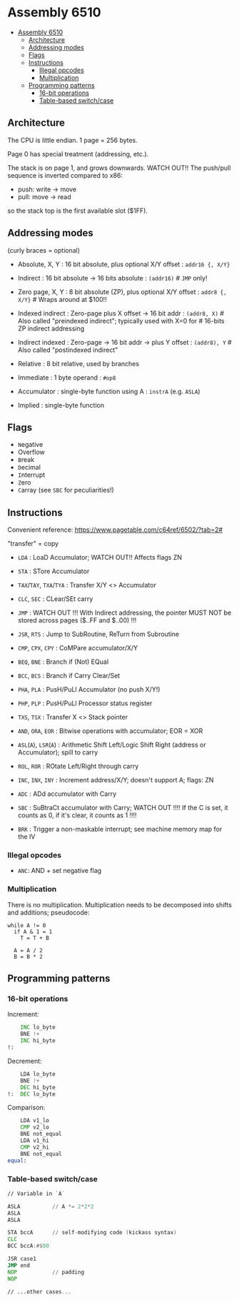 # Assembly 6510

- [Assembly 6510](#assembly-6510)
  - [Architecture](#architecture)
  - [Addressing modes](#addressing-modes)
  - [Flags](#flags)
  - [Instructions](#instructions)
    - [Illegal opcodes](#illegal-opcodes)
    - [Multiplication](#multiplication)
  - [Programming patterns](#programming-patterns)
    - [16-bit operations](#16-bit-operations)
    - [Table-based switch/case](#table-based-switchcase)

## Architecture

The CPU is little endian. 1 page = 256 bytes.

Page 0 has special treatment (addressing, etc.).

The stack is on page 1, and grows downwards. WATCH OUT!! The push/pull sequence is inverted compared to x86:

- push: write -> move
- pull: move -> read

so the stack top is the first available slot ($1FF).

## Addressing modes

(curly braces = optional)

- Absolute, X, Y   : 16 bit absolute, plus optional X/Y offset     : `addr16 {, X/Y}`
- Indirect         : 16 bit absolute -> 16 bits absolute           : `(addr16)`       # `JMP` only!

- Zero page, X, Y  : 8 bit absolute (ZP), plus optional X/Y offset : `addr8 {, X/Y}`  # Wraps around at $100!!
- Indexed indirect : Zero-page plus X offset -> 16 bit addr        : `(addr8, X)`     # Also called "preindexed indirect"; typically used with X=0 for
                                                                                      # 16-bits ZP indirect addressing
- Indirect indexed : Zero-page -> 16 bit addr -> plus Y offset     : `(addr8), Y`     # Also called "postindexed indirect"

- Relative         : 8 bit relative, used by branches

- Immediate        : 1 byte operand                                : `#op8`
- Accumulator      : single-byte function using A                  : `instrA` (e.g. `ASLA`)
- Implied          : single-byte function

## Flags

- `N`egative
- O`V`erflow
- `B`reak
- `D`ecimal
- `I`nterrupt
- `Z`ero
- `C`array (see `SBC` for peculiarities!)

## Instructions

Convenient reference: https://www.pagetable.com/c64ref/6502/?tab=2#

"transfer" = copy

- `LDA`                    : LoaD Accumulator; WATCH OUT!! Affects flags ZN
- `STA`                    : STore Accumulator
- `TAX`/`TAY`, `TXA`/`TYA` : Transfer X/Y <> Accumulator

- `CLC`, `SEC`     : CLear/SEt carry

- `JMP`            : WATCH OUT !!! With Indirect addressing, the pointer MUST NOT be stored across pages ($..FF and $..00) !!!
- `JSR`, `RTS`     : Jump to SubRoutine, ReTurn from Subroutine

- `CMP`, `CPX`, `CPY` : CoMPare accumulator/X/Y
- `BEQ`, `BNE`        : Branch if (Not) EQual
- `BCC`, `BCS`        : Branch if Carry Clear/Set

- `PHA`, `PLA`     : PusH/PuLl Accumulator (no push X/Y!)
- `PHP`, `PLP`     : PusH/PuLl Processor status register
- `TXS`, `TSX`     : Transfer X <> Stack pointer

- `AND`, `ORA`, `EOR`    : Bitwise operations with accumulator; EOR = XOR
- `ASL`(`A`), `LSR`(`A`) : Arithmetic Shift Left/Logic Shift Right (address or Accumulator); spill to carry
- `ROL`, `ROR`           : ROtate Left/Right through carry

- `INC`, `INX`, `INY` : Increment address/X/Y; doesn't support A; flags: ZN
- `ADC`               : ADd accumulator with Carry
- `SBC`               : SuBtraCt accumulator with Carry; WATCH OUT !!!! If the C is set, it counts as 0, if it's clear, it counts as 1 !!!!

- `BRK`               : Trigger a non-maskable interrupt; see machine memory map for the IV

### Illegal opcodes

- `ANC`: AND + set negative flag

### Multiplication

There is no multiplication. Multiplication needs to be decomposed into shifts and additions; pseudocode:

```
while A != 0
  if A & 1 = 1
    T = T + B

  A = A / 2
  B = B * 2
```

## Programming patterns

### 16-bit operations

Increment:

```asm
    INC lo_byte
    BNE !+
    INC hi_byte
!:
```

Decrement:

```asm
    LDA lo_byte
    BNE !+
    DEC hi_byte
!:  DEC lo_byte
```

Comparison:

```asm
    LDA v1_lo
    CMP v2_lo
    BNE not_equal
    LDA v1_hi
    CMP v2_hi
    BNE not_equal
equal:
```

### Table-based switch/case

```asm
// Variable in `A`

ASLA          // A *= 2*2*2
ASLA
ASLA

STA bccA      // self-modifying code (kickass syntax)
CLC
BCC bccA:#$00

JSR case1
JMP end
NOP           // padding
NOP

// ...other cases...
```

